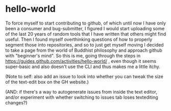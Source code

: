 # hello-world

To force myself to start contributing to github, of which until now I have only been a consumer and bug-submitter, I figured I would start uploading some of the last 20 years of random tools that I have written that others might find useful.  Then I found myself overthinking questions of how to properly segment those into repositories, and so to just get myself moving I decided to take a page from the world of Buddhist philosophy and approach github with "beginner's mind".  So this is me, going through the steps in https://guides.github.com/activities/hello-world/ , even though it seems super-basic and also doesn't use the CLI and thus makes me a little itchy.


(Note to self: also add an issue to look into whether you can tweak the size of the text-edit box on the GH website.)

(AND: if there's a way to autogenerate issues from inside the text editor, and/or experiment with whether switching to issues tab loses textediting changes?)
